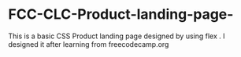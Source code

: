 # FCC-CLC-Product-landing-page-
This is a basic CSS Product landing page designed by using flex . I designed it after learning from freecodecamp.org
